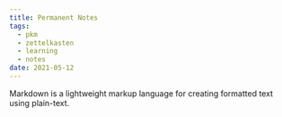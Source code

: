 ```yaml
---
title: Permanent Notes
tags:
  - pkm
  - zettelkasten
  - learning
  - notes
date: 2021-05-12
---
```


Markdown is a lightweight markup language for creating formatted text using plain-text.

